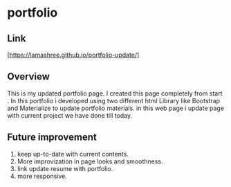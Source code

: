 # portfolio

## Link 
 [https://lamashree.github.io/portfolio-update/]
## Overview
This is my updated portfolio page. I created this page completely from start . In this portfolio i developed using two different html Library like Bootstrap and Materialize to update portfolio materials. in this web page i update page with current project we have done till today.

## Future improvement
1. keep up-to-date with current contents.
2. More improvization in page looks and smoothness.
3. link update resume with portfolio.
4. more responsive.
